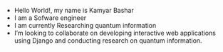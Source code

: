 - Hello World!, my name is Kamyar Bashar
- I am a Sofware engineer
- I am currently Researching quantum information
- I’m looking to collaborate on developing interactive web applications using Django and conducting research on quantum information.

